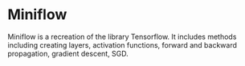 # Miniflow
Miniflow is a recreation of the library Tensorflow. It includes methods including creating layers, activation functions, forward and backward propagation, gradient descent, SGD.
